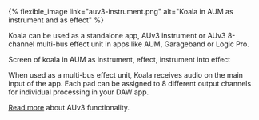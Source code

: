 ---
---

{% flexible_image link="auv3-instrument.png" alt="Koala in AUM as instrument and as effect" %}

Koala can be used as a standalone app, AUv3 instrument or AUv3 8-channel multi-bus effect unit in apps like AUM, Garageband or Logic Pro.

Screen of koala in AUM as instrument, effect, instrument into effect

When used as a multi-bus effect unit, Koala receives audio on the main input of the app. Each pad can be assigned to 8 different output channels for individual processing in your DAW app.

[Read more](./11-AUv3-functionality) about AUv3 functionality.